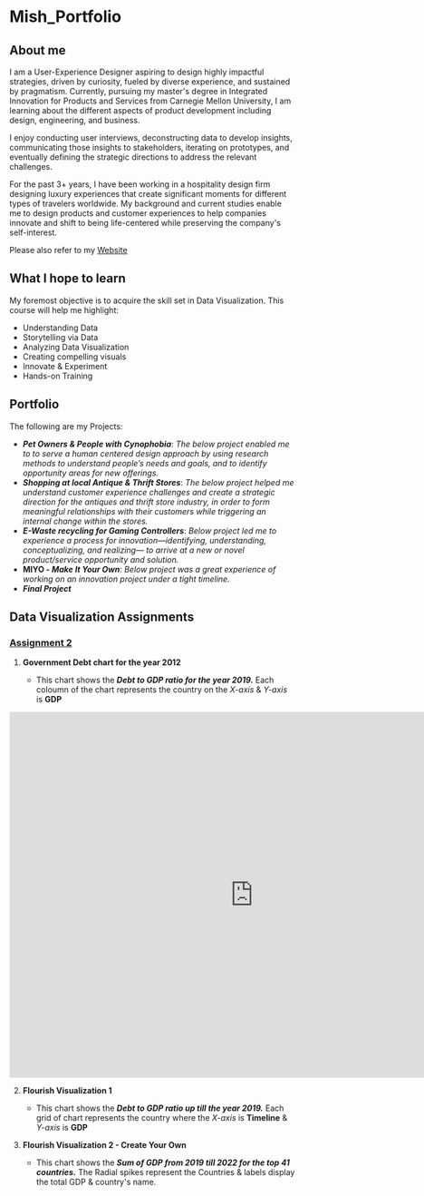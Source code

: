 # Mish_Portfolio
## About me
I am a User-Experience Designer aspiring to design highly impactful strategies, driven by curiosity, fueled by diverse experience, and sustained by pragmatism. Currently, pursuing my master's degree in Integrated Innovation for Products and Services from Carnegie Mellon University, I am learning about the different aspects of product development including design, engineering, and business.

I enjoy conducting user interviews, deconstructing data to develop insights, communicating those insights to stakeholders, iterating on prototypes, and eventually defining the strategic directions to address the relevant challenges.      

For the past 3+ years, I have been working in a hospitality design firm designing luxury experiences that create significant moments for different types of travelers worldwide. My background and current studies enable me to design products and customer experiences to help companies innovate and shift to being life-centered while preserving the company's self-interest.

Please also refer to my [Website](https://www.misaripatel.com/)

## What I hope to learn

My foremost objective is to acquire the skill set in Data Visualization.  This course will help me highlight:
* Understanding Data
* Storytelling via Data
* Analyzing Data Visualization
* Creating compelling visuals
* Innovate & Experiment
* Hands-on Training
  
## Portfolio
The following are my Projects:
* ***Pet Owners & People with Cynophobia***: _The below project enabled me to to serve a human centered design approach by using research methods to understand people’s needs and goals, and to identify opportunity areas for new offerings._
* ***Shopping at local Antique & Thrift Stores***: _The below project helped me understand customer experience challenges and create a strategic direction for the antiques and thrift store industry, in order to form meaningful relationships with their customers while triggering an internal change within the stores._
* ***E-Waste recycling for Gaming Controllers***: _Below project led me to experience a process for innovation—identifying, understanding, conceptualizing, and realizing— to arrive at a new or novel product/service opportunity and solution._
* **MIYO - _Make It Your Own_**: _Below project was a great experience of  working on an innovation project under a tight timeline._
* ***Final Project***

## Data Visualization Assignments
### [Assignment 2](/tlngstrydataasgn2.md/)

1. **Government Debt chart for the year 2012**

   * This chart shows the ***Debt to GDP ratio for the year 2019.***  Each coloumn of the chart represents the country on the *X-axis* & *Y-axis* is **GDP**
 <iframe src="https://data.oecd.org/chart/7biT" width="860" height="645" style="border: 0" mozallowfullscreen="true" webkitallowfullscreen="true" allowfullscreen="true"><a href="https://data.oecd.org/chart/7biT" target="_blank">OECD Chart: General government debt, Total, % of GDP, Annual, 2019</a></iframe>

2. **Flourish Visualization 1**

   * This chart shows the ***Debt to GDP ratio up till the year 2019.***  Each grid of chart represents the country where the *X-axis* is **Timeline** & *Y-axis* is **GDP**
 <div class="flourish-embed flourish-chart" data-src="visualisation/14987848"><script src="https://public.flourish.studio/resources/embed.js"></script></div>

 3. **Flourish Visualization 2 - Create Your Own**

    * This chart shows the ***Sum of GDP from 2019 till 2022 for the top 41 countries.***  The Radial spikes represent the Countries & labels display the total GDP & country's name.
<div class="flourish-embed flourish-hierarchy" data-src="visualisation/14988185"><script src="https://public.flourish.studio/resources/embed.js"></script></div>
